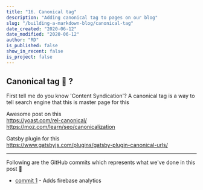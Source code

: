 ```yaml
---
title: "16. Canonical tag"
description: "Adding canonical tag to pages on our blog"
slug: "/building-a-markdown-blog/canonical-tag"
date_created: "2020-06-12"
date_modified: "2020-06-12"
author: "RD"
is_published: false
show_in_recent: false
is_project: false
---
```


## Canonical tag 🤔 ? 

First tell me do you know 'Content Syndication'?
A canonical tag is a way to tell search engine that this is master page for this

Awesome post on this  
https://yoast.com/rel-canonical/
https://moz.com/learn/seo/canonicalization

Gatsby plugin for this  
https://www.gatsbyjs.com/plugins/gatsby-plugin-canonical-urls/


---
Following are the GitHub commits which represents what we've done in this post 🤩  
- [commit 1](https://github.com/raevilman/the-rd-notes/commit/8b4d31aea307c95d59b608d409da80d993ae715f) - Adds firebase analytics  